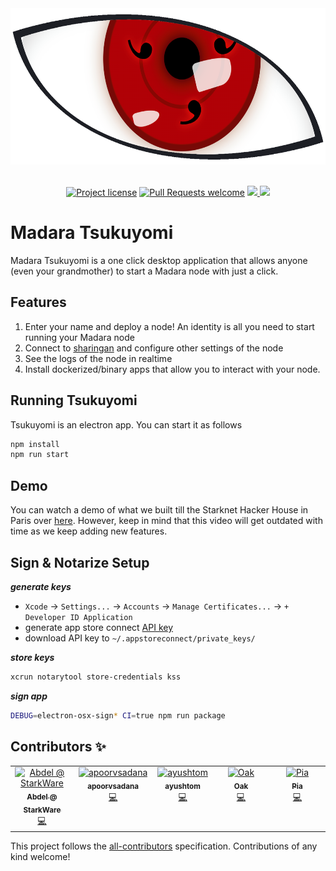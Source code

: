 
<div align="center">
  <img src="docs/assets/sharingan_eye.png" height="250">
</div>

<div align="center">
<br />

[![Project license](https://img.shields.io/github/license/keep-starknet-strange/madara.svg?style=flat-square)](LICENSE)
[![Pull Requests welcome](https://img.shields.io/badge/PRs-welcome-ff69b4.svg?style=flat-square)](https://github.com/keep-starknet-strange/madara/issues?q=is%3Aissue+is%3Aopen+label%3A%22help+wanted%22)
<a href="https://twitter.com/MadaraStarknet">
<img src="https://img.shields.io/twitter/follow/MadaraStarknet?style=social"/>
</a> <a href="https://github.com/keep-starknet-strange/madara-tsukuyomi">
<img src="https://img.shields.io/github/stars/keep-starknet-strange/madara-tsukuyomi?style=social"/>
</a>
</div>

# Madara Tsukuyomi

Madara Tsukuyomi is a one click desktop application that allows anyone (even your grandmother) to start a Madara node with just a click.

## Features

1. Enter your name and deploy a node! An identity is all you need to start running your Madara node
2. Connect to [sharingan](https://github.com/keep-starknet-strange/madara/blob/main/docs/sharingan-starter-pack.md#what-is-sharingan) and configure other settings of the node
3. See the logs of the node in realtime
4. Install dockerized/binary apps that allow you to interact with your node.

## Running Tsukuyomi

Tsukuyomi is an electron app. You can start it as follows

```bash
npm install
npm run start
```

## Demo

You can watch a demo of what we built till the Starknet Hacker House in Paris over [here](https://www.youtube.com/live/skyYpU0xjdc?feature=share&t=19640). However, keep in mind that this video will get outdated with time as we keep adding new features.

## Sign & Notarize Setup

***generate keys***
- `Xcode` -> `Settings...` -> `Accounts` -> `Manage Certificates...` -> `+ Developer ID Application`
- generate app store connect [API key](https://appstoreconnect.apple.com/access/api)
- download API key to `~/.appstoreconnect/private_keys/`

***store keys***
```sh
xcrun notarytool store-credentials kss
```

***sign app***
```sh
DEBUG=electron-osx-sign* CI=true npm run package
```

## Contributors ✨

<!-- ALL-CONTRIBUTORS-LIST:START - Do not remove or modify this section -->
<!-- prettier-ignore-start -->
<!-- markdownlint-disable -->
<table>
  <tbody>
    <tr>
      <td align="center" valign="top" width="14.28%"><a href="https://github.com/abdelhamidbakhta"><img src="https://avatars.githubusercontent.com/u/45264458?v=4?s=100" width="100px;" alt="Abdel @ StarkWare "/><br /><sub><b>Abdel @ StarkWare </b></sub></a><br /><a href="https://github.com/keep-starknet-strange/madara/commits?author=abdelhamidbakhta" title="Code">💻</a></td>
      <td align="center" valign="top" width="14.28%"><a href="https://github.com/apoorvsadana"><img src="https://avatars.githubusercontent.com/u/95699312?v=4?s=100" width="100px;" alt="apoorvsadana"/><br /><sub><b>apoorvsadana</b></sub></a><br /><a href="https://github.com/keep-starknet-strange/madara/commits?author=apoorvsadana" title="Code">💻</a></td>
      <td align="center" valign="top" width="14.28%"><a href="https://github.com/ayushtom"><img src="https://avatars.githubusercontent.com/u/41674634?v=4" width="100px;" alt="ayushtom"/><br /><sub><b>ayushtom</b></sub></a><br /><a href="https://github.com/keep-starknet-strange/madara/commits?author=ayushtom" title="Code">💻</a></td>
      <td align="center" valign="top" width="14.28%"><a href="https://droak.sh/"><img src="https://avatars.githubusercontent.com/u/5263301?v=4?s=100" width="100px;" alt="Oak"/><br /><sub><b>Oak</b></sub></a><br /><a href="https://github.com/keep-starknet-strange/madara/commits?author=d-roak" title="Code">💻</a></td>
      <td align="center" valign="top" width="14.28%"><a href="https://github.com/rkdud007"><img src="https://avatars.githubusercontent.com/u/76558220?v=4?s=100" width="100px;" alt="Pia"/><br /><sub><b>Pia</b></sub></a><br /><a href="https://github.com/keep-starknet-strange/madara/commits?author=rkdud007" title="Code">💻</a></td>
    </tr>
  </tbody>
</table>

<!-- markdownlint-restore -->
<!-- prettier-ignore-end -->

<!-- ALL-CONTRIBUTORS-LIST:END -->

This project follows the
[all-contributors](https://github.com/all-contributors/all-contributors)
specification. Contributions of any kind welcome!
